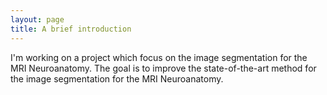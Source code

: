 ```yaml
---
layout: page
title: A brief introduction
---
```


I'm working on a project which focus on the image segmentation for the MRI Neuroanatomy. The goal is to improve the state-of-the-art method for the image segmentation for the MRI Neuroanatomy.

